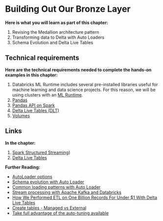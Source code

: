 # Building Out Our Bronze Layer 

**Here is what you will learn as part of this chapter:**

1. Revising the Medallion architecture pattern
2. Transforming data to Delta with Auto Loaders
3. Schema Evolution and Delta Live Tables

## Technical requirements 

**Here are the technical requirements needed to complete the hands-on examples in this chapter:**
1. Databricks ML Runtime includes several pre-installed libraries useful for machine learning and data science projects. For this reason, we will be using clusters with an [ML Runtime](https://docs.databricks.com/runtime/mlruntime.html#introduction-to-databricks-runtime-for-machine-learning).
2. [Pandas]([https://www.kaggle.com/docs/api](https://pandas.pydata.org/))
3. [Pandas API on Spark](https://spark.apache.org/docs/latest/api/python/user_guide/pandas_on_spark/index.html)
4. [Delta Live Tables (DLT)](https://docs.databricks.com/en/delta-live-tables/index.html)
5. [Volumes](https://docs.databricks.com/en/sql/language-manual/sql-ref-volumes.html) 

## Links

**In the chapter:**
1. [Spark Structured Streaming](https://spark.apache.org/docs/latest/structured-streaming-programming-guide.html))
2. [Delta Live Tables]([https://docs.databricks.com/data-governance/unity-catalog/index.html](https://docs.databricks.com/en/delta-live-tables/index.html))

**Further Reading:**
- [AutoLoader options](https://docs.databricks.com/ingestion/auto-loader/options.html)
- [Schema evolution with Auto Loader](https://docs.databricks.com/ingestion/auto-loader/schema.html#configure-schema-inference-and-evolution-in-auto-loader)
- [Common loading patterns with Auto Loader](https://docs.databricks.com/ingestion/auto-loader/patterns.html)
- [Stream processing with Apache Kafka and Databricks](https://docs.databricks.com/structured-streaming/kafka.html)
- [How We Performed ETL on One Billion Records For Under $1 With Delta Live Tables](https://www.databricks.com/blog/2023/04/14/how-we-performed-etl-one-billion-records-under-1-delta-live-tables.html)
- [Create tables - Managed vs External](https://docs.databricks.com/en/data-governance/unity-catalog/create-tables.html#create-tables)
- [Take full advantage of the auto-tuning available](https://docs.databricks.com/delta/tune-file-size.html#configure-delta-lake-to-control-data-file-size)
